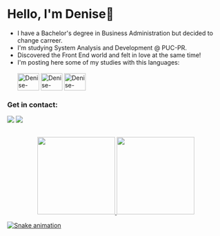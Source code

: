 # Hello, I'm Denise👋

- I have a Bachelor's degree in Business Administration but decided to change carreer.
- I'm studying System Analysis and Development @ PUC-PR.
- Discovered the Front End world and felt in love at the same time!
- I'm posting here some of my studies with this languages:
  <div style="display: inline_block"><br>
    <img align="center" alt="Denise-HTML" height="40" width="50" src="https://cdn.jsdelivr.net/gh/devicons/devicon/icons/html5/html5-original-wordmark.svg" />
    <img align="center" alt="Denise-CSS" height="40" width="50" src="https://cdn.jsdelivr.net/gh/devicons/devicon/icons/css3/css3-original-wordmark.svg" />
    <img align="center" alt="Denise-HTML" height="40" width="50" src="https://cdn.jsdelivr.net/gh/devicons/devicon/icons/javascript/javascript-plain.svg" />
</div>

### Get in contact:<br>
<div>
  <a href = "mailto:denisef.horst@gmail.com"><img src="https://img.shields.io/badge/-Gmail-%23333?style=for-the-badge&logo=gmail&logoColor=white" target="_blank"></a>
  <a href="www.linkedin.com/in/denisehorst" target="_blank"><img src="https://img.shields.io/badge/-LinkedIn-%230077B5?style=for-the-badge&logo=linkedin&logoColor=white" target="_blank"></a> 
</div>

  ##

<div align="center">
  <a href="https://github.com/de-horst">
  <img height="180em" src="https://github-readme-stats.vercel.app/api?username=de-horst&show_icons=true&theme=dark&include_all_commits=true&count_private=true"/>
  <img height="180em" src="https://github-readme-stats.vercel.app/api/top-langs/?username=de-horst&layout=compact&langs_count=7&theme=dark"/>
</div>
  
  ![Snake animation](https://github.com/de-horst/de-horst/blob/output/github-contribution-grid-snake.svg)
  

  
  
